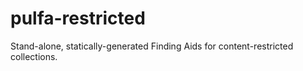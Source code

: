 # pulfa-restricted
Stand-alone, statically-generated Finding Aids for content-restricted collections.
